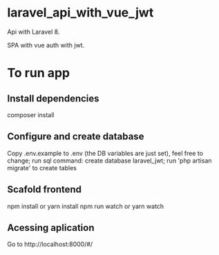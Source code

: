 # laravel_api_with_vue_jwt

Api with Laravel 8.

SPA with vue auth with jwt.

# To run app

## Install dependencies

composer install

## Configure and create database

Copy .env.example to .env (the DB variables are just set), feel free to change;
run sql command: create database laravel_jwt;
run 'php artisan migrate' to create tables

## Scafold frontend

npm install or yarn install
npm run watch or yarn watch

## Acessing aplication

Go to http://localhost:8000/#/
